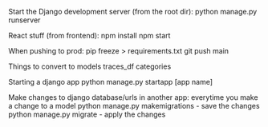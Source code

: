 Start the Django development server (from the root dir):
python manage.py runserver

React stuff (from frontend):
npm install
npm start

When pushing to prod:
pip freeze > requirements.txt
git push main

Things to convert to models
traces_df
categories

Starting a django app
python manage.py startapp [app name]

Make changes to django database/urls in another app: everytime you make a change to a model
python manage.py makemigrations - save the changes
python manage.py migrate - apply the changes
